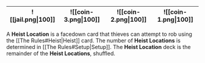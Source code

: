 |![[jail.png\|100]]|![[coin-3.png\|100]]|![[coin-2.png\|100]]|![[coin-1.png\|100]]|
|-|-|-|-|

A **Heist  Location** is a facedown card that thieves can attempt to rob using the [[The Rules#Heist|Heist]] card. The number of **Heist Locations** is determined in [[The Rules#Setup|Setup]]. The **Heist Location** deck is the remainder of the **Heist Locations**, shuffled.